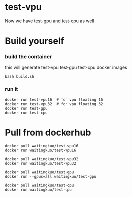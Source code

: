 # test-vpu

Now we have test-gpu and test-cpu as well

# Build yourself

### build the container

this will generate test-vpu test-gpu test-cpu docker images

    bash build.sh
    
    
### run it

    docker run test-vpu16  # for vpu floating 16
    docker run test-vpu32  # for vpu floating 32
    docker run test-gpu
    docker run test-cpu
    
    
# Pull from dockerhub

    docker pull waitingkuo/test-vpu16
    docker run waitingkuo/test-vpu16

    docker pull waitingkuo/test-vpu32
    docker run waitingkuo/test-vpu32
    
    docker pull waitingkuo/test-gpu
    docker run --gpus=all waitingkuo/test-gpu
    
    docker pull waitingkuo/test-cpu
    docker run waitingkuo/test-cpu
